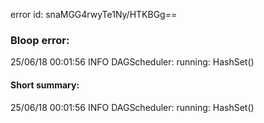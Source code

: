 error id: snaMGG4rwyTe1Ny/HTKBGg==
### Bloop error:

25/06/18 00:01:56 INFO DAGScheduler: running: HashSet()
#### Short summary: 

25/06/18 00:01:56 INFO DAGScheduler: running: HashSet()